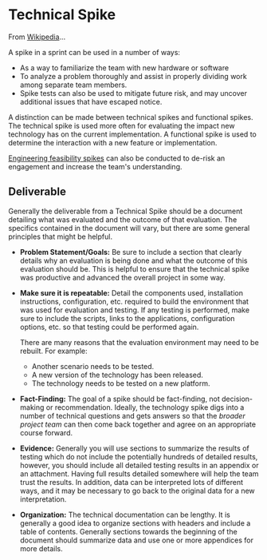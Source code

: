 # Technical Spike

From [Wikipedia](<https://en.wikipedia.org/wiki/Spike_(software_development)>)...

A spike in a sprint can be used in a number of ways:

- As a way to familiarize the team with new hardware or software
- To analyze a problem thoroughly and assist in properly dividing work among separate team members.
- Spike tests can also be used to mitigate future risk, and may uncover additional issues that have escaped notice.

A distinction can be made between technical spikes and functional spikes. The technical spike is used more often for evaluating the impact new technology has on the current implementation. A functional spike is used to determine the interaction with a new feature or implementation.

[Engineering feasibility spikes](./engineering_feasibility_spikes.md) can also be conducted to de-risk an engagement and increase the team's understanding.

## Deliverable

Generally the deliverable from a Technical Spike should be a document detailing what was evaluated and the outcome of that evaluation. The specifics contained in the document will vary, but there are some general principles that might be helpful.

- **Problem Statement/Goals:** Be sure to include a section that clearly details why an evaluation is being done and what the outcome of this evaluation should be. This is helpful to ensure that the technical spike was productive and advanced the overall project in some way.

- **Make sure it is repeatable:** Detail the components used, installation instructions, configuration, etc. required to build the environment that was used for evaluation and testing. If any testing is performed, make sure to include the scripts, links to the applications, configuration options, etc. so that testing could be performed again.

    There are many reasons that the evaluation environment may need to be rebuilt. For example:

  - Another scenario needs to be tested.
  - A new version of the technology has been released.
  - The technology needs to be tested on a new platform.

- **Fact-Finding:** The goal of a spike should be fact-finding, not decision-making or recommendation. Ideally, the technology spike digs into a number of technical questions and gets answers so that the _broader project team_ can then come back together and agree on an appropriate course forward.

- **Evidence:** Generally you will use sections to summarize the results of testing which do not include the potentially hundreds of detailed results, however, you should include all detailed testing results in an appendix or an attachment. Having full results detailed somewhere will help the team trust the results. In addition, data can be interpreted lots of different ways, and it may be necessary to go back to the original data for a new interpretation.

- **Organization:** The technical documentation can be lengthy. It is generally a good idea to organize sections with headers and include a table of contents. Generally sections towards the beginning of the document should summarize data and use one or more appendices for more details.
